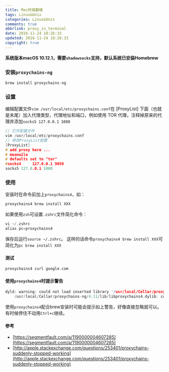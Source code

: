 ```yaml
---
title: Mac终端翻墙
tags: Linux&Unix
categories: Linux&Unix
comments: true
abbrlink: proxy_in_terminal
date: 2016-11-24 18:26:33
updated: 2016-11-24 18:26:33
copyright: true
---
```


**系统版本macOS 10.12.1，需要`shadowsocks`支持，默认系统已安装Homebrew**

### 安装`proxychains-ng`

```c
brew install proxychains-ng
```

### 设置

编辑配置文件`vim /usr/local/etc/proxychains.conf`在 [ProxyList] 下面（也就是末尾）加入代理类型，代理地址和端口，例如使用 TOR 代理，注释掉原来的代理并添加`socks5 127.0.0.1 1080`

<!--more-->

```c
// 打开配置文件
vim /usr/local/etc/proxychains.conf
// 修改ProxyList配置
[ProxyList]
# add proxy here ...
# meanwile
# defaults set to "tor"
#socks4 	127.0.0.1 9050
socks5 127.0.0.1 1080
```

### 使用

安装时在命令前加上`proxychains4`，如：

```c
proxychains4 brew install XXX
```

如果使用`zsh`可设置`.zshrc`文件简化命令：

```c
vi ~/.zshrc
alias pc=proxychains4
```

保存后运行`source ~/.zshrc`。
这样的话命令`proxychains4 brew install XXX`可简化为`pc brew install XXX`

#### 测试

```c
proxychains4 curl google.com
```

#### 使用`proxychains4`时提示警告

```c
dyld: warning: could not load inserted library '/usr/local/Cellar/proxychains-ng/4.11/lib/libproxychains4.dylib' into library validated process because no suitable image found.  Did find:
	/usr/local/Cellar/proxychains-ng/4.11/lib/libproxychains4.dylib: code signing blocked mmap() of '/usr/local/Cellar/proxychains-ng/4.11/lib/libproxychains4.dylib'
```

使用`proxychains4`配合brew安装时可能会提示如上警告，好像直接忽略就可以。有时候停住不动用`Ctrl+c`继续。



#### 参考
- [https://segmentfault.com/a/1190000004607285](https://segmentfault.com/a/1190000004607285)
- [http://apple.stackexchange.com/questions/253401/proxychains-suddenly-stopped-working](http://apple.stackexchange.com/questions/253401/proxychains-suddenly-stopped-working)
